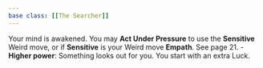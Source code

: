 ```yaml
---
base class: [[The Searcher]]
---
```

Your mind is awakened. You may **Act Under Pressure** to use the **Sensitive** Weird move, or if **Sensitive** is your Weird move **Empath**. See page 21. -  **Higher power**: Something looks out for you. You start with an extra Luck.

